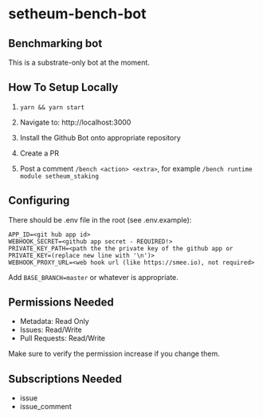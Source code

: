# setheum-bench-bot

## Benchmarking bot

This is a substrate-only bot at the moment.

## How To Setup Locally

1. `yarn && yarn start`

2. Navigate to: http://localhost:3000

3. Install the Github Bot onto appropriate repository

4. Create a PR

5. Post a comment `/bench <action> <extra>`, for example `/bench runtime module setheum_staking`

## Configuring

There should be .env file in the root (see .env.example):

```
APP_ID=<git hub app id>
WEBHOOK_SECRET=<github app secret - REQUIRED!>
PRIVATE_KEY_PATH=<path the the private key of the github app or PRIVATE_KEY=(replace new line with '\n')>
WEBHOOK_PROXY_URL=<web hook url (like https://smee.io), not required>
```

Add `BASE_BRANCH=master` or whatever is appropriate.

## Permissions Needed

* Metadata: Read Only
* Issues: Read/Write
* Pull Requests: Read/Write

Make sure to verify the permission increase if you change them.

## Subscriptions Needed

* issue
* issue_comment
